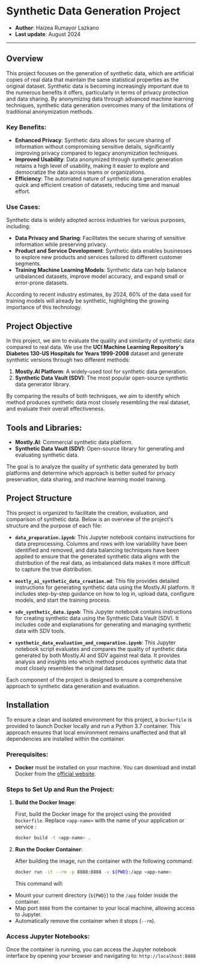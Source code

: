 # Synthetic Data Generation Project

-   **Author**: Haizea Rumayor Lazkano
-   **Last update**: August 2024

------------------------------------------------------------------------

## Overview

This project focuses on the generation of synthetic data, which are artificial copies of real data that maintain the same statistical properties as the original dataset. Synthetic data is becoming increasingly important due to the numerous benefits it offers, particularly in terms of privacy protection and data sharing. By anonymizing data through advanced machine learning techniques, synthetic data generation overcomes many of the limitations of traditional anonymization methods.

### Key Benefits:
- **Enhanced Privacy**: Synthetic data allows for secure sharing of information without compromising sensitive details, significantly improving privacy compared to legacy anonymization techniques.
- **Improved Usability**: Data anonymized through synthetic generation retains a high level of usability, making it easier to explore and democratize the data across teams or organizations.
- **Efficiency**: The automated nature of synthetic data generation enables quick and efficient creation of datasets, reducing time and manual effort.

### Use Cases:
Synthetic data is widely adopted across industries for various purposes, including:
- **Data Privacy and Sharing**: Facilitates the secure sharing of sensitive information while preserving privacy.
- **Product and Service Development**: Synthetic data enables businesses to explore new products and services tailored to different customer segments.
- **Training Machine Learning Models**: Synthetic data can help balance unbalanced datasets, improve model accuracy, and expand small or error-prone datasets.

According to recent industry estimates, by 2024, 60% of the data used for training models will already be synthetic, highlighting the growing importance of this technology.

## Project Objective

In this project, we aim to evaluate the quality and similarity of synthetic data compared to real data. We use the **UCI Machine Learning Repository's Diabetes 130-US Hospitals for Years 1999-2008** dataset and generate synthetic versions through two different methods:
1. **Mostly.AI Platform**: A widely-used tool for synthetic data generation.
2. **Synthetic Data Vault (SDV)**: The most popular open-source synthetic data generator library.

By comparing the results of both techniques, we aim to identify which method produces synthetic data most closely resembling the real dataset, and evaluate their overall effectiveness.

## Tools and Libraries:
- **Mostly.AI**: Commercial synthetic data platform.
- **Synthetic Data Vault (SDV)**: Open-source library for generating and evaluating synthetic data.

The goal is to analyze the quality of synthetic data generated by both platforms and determine which approach is better suited for privacy preservation, data sharing, and machine learning model training.

## Project Structure

This project is organized to facilitate the creation, evaluation, and comparison of synthetic data. Below is an overview of the project's structure and the purpose of each file:

- **`data_preparation.ipynb`**: This Jupyter notebook contains instructions for data preprocessing. Columns and rows with low variability have been identified and removed, and data balancing techniques have been applied to ensure that the generated synthetic data aligns with the distribution of the real data, as imbalanced data makes it more difficult to capture the true distribution.

- **`mostly_ai_synthetic_data_creation.md`**: This file provides detailed instructions for generating synthetic data using the Mostly.AI platform. It includes step-by-step guidance on how to log in, upload data, configure models, and start the training process.

- **`sdv_synthetic_data.ipynb`**: This Jupyter notebook contains instructions for creating synthetic data using the Synthetic Data Vault (SDV). It includes code and explanations for generating and managing synthetic data with SDV tools.

- **`synthetic_data_evaluation_and_comparation.ipynb`**: This Jupyter notebook script evaluates and compares the quality of synthetic data generated by both Mostly.AI and SDV against real data. It provides analysis and insights into which method produces synthetic data that most closely resembles the original dataset.

Each component of the project is designed to ensure a comprehensive approach to synthetic data generation and evaluation.

## Installation

To ensure a clean and isolated environment for this project, a `Dockerfile` is provided to launch Docker locally and run a Python 3.7 container. This approach ensures that local environment remains unaffected and that all dependencies are installed within the container.

### Prerequisites:

- **Docker** must be installed on your machine. You can download and install Docker from the [official website](https://www.docker.com/get-started).

### Steps to Set Up and Run the Project:

1. **Build the Docker Image**:

   First, build the Docker image for the project using the provided `Dockerfile`. Replace `<app-name>` with the name of your application or service :

   ```bash
   docker build -t <app-name> .
   ```

2. **Run the Docker Container**:

   After building the image, run the container with the following command:

   ```bash
   docker run -it --rm -p 8888:8888 -v ${PWD}:/app <app-name>
   ```

   This command will:

- Mount your current directory (`${PWD}`) to the `/app` folder inside the container.
- Map port `8888` from the container to your local machine, allowing access to Jupyter.
- Automatically remove the container when it stops (`--rm`).

### Access Jupyter Notebooks:

Once the container is running, you can access the Jupyter notebook interface by opening your browser and navigating to: `http://localhost:8888`







